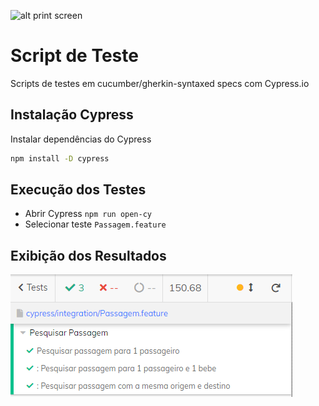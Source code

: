 ﻿![alt print screen](https://www.cypress.io/static/33498b5f95008093f5f94467c61d20ab/59c46/cypress-logo.webp)
# Script de Teste

Scripts de testes em cucumber/gherkin-syntaxed specs com Cypress.io



## Instalação Cypress
Instalar dependências do Cypress  
```bash
npm install -D cypress
```

## Execução dos Testes
* Abrir Cypress `npm run open-cy`
* Selecionar teste `Passagem.feature`

## Exibição dos Resultados
![alt print screen](https://github.com/medeiros-rodrigo/cypress-tam/blob/master/img/cypress-1.png?raw=true)